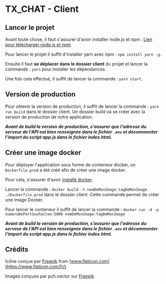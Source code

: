 # TX_CHAT - Client

## Lancer le projet

Avant toute chose, il faut s'assurer d'avoir installer node.js et npm : [Lien pour télécharger node.js et npm](https://nodejs.org/fr/download/)

Pour lancer le projet il suffit d'installer yarn avec npm : ``npm install yarn -g``.

Ensuite il faut **se déplacer dans le dossier client** du projet et lancer la commande : ``yarn`` pour installer les dépendances.

Une fois cela effectué, il suffit de lancer la commande : ``yarn start``.

## Version de production

Pour obtenir la version de production, il suffit de lancer la commande : ``yarn run build`` dans le dossier client. Un dossier build va se créer avec la version de production de notre application.

***Avant de build la version de production, s'assurer que l'adresse du serveur de l'API est bien renseignée dans le fichier ``.env`` et décommenter l'import du script app.js dans le fichier index.html.***

## Créer une image docker

Pour déployer l'application sous forme de conteneur docker, un ``Dockerfile.prod`` a été créé afin de créer une image docker.

Pour cela, s'assurer d'avoir [installé docker](https://docs.docker.com/get-docker/).

Lancer la commande : ``docker build -t nomDeMonImage:tagDeMonImage ./Dockerfile.prod`` dans le dossier client. Cette commande permet de créer une image Docker.

Pour lancer le conteneur il suffit de lancer la commande : ``docker run -d -p numeroDePortSouhaitee:5000 nomDeMonImage:tagDeMonImage``

***Avant de build la version de production, s'assurer que l'adresse du serveur de l'API est bien renseignée dans le fichier ``.env`` et décommenter l'import du script app.js dans le fichier index.html.***

## Crédits

Icône conçue par [Freepik](https://www.freepik.com) from [www.flaticon.com](https://www.flaticon.com/fr/)

Images conçues par pch.vector sur [Freepik](https://www.freepik.com)
